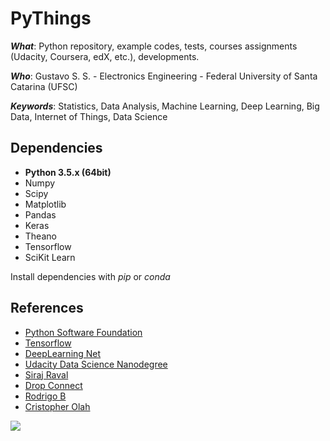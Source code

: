 PyThings
===========================

***What***: Python repository, example codes, tests, courses assignments (Udacity, Coursera, edX, etc.), developments.

***Who***: Gustavo S. S. - Electronics Engineering - Federal University of Santa Catarina (UFSC)

***Keywords***: Statistics, Data Analysis, Machine Learning, Deep Learning, Big Data, Internet of Things, Data Science

## Dependencies
- **Python 3.5.x (64bit)**
- Numpy
- Scipy
- Matplotlib
- Pandas
- Keras
- Theano
- Tensorflow
- SciKit Learn

Install dependencies with *pip* or *conda*

## References
- [Python Software Foundation](https://www.python.org)
- [Tensorflow](http://tensorflow.org)
- [DeepLearning Net](http://deeplearning.net)
- [Udacity Data Science Nanodegree](https://classroom.udacity.com/courses/ud1101)
- [Siraj Raval](www.youtube.com/c/sirajology)
- [Drop Connect](http://cs.nyu.edu/~wanli/dropc/)
- [Rodrigo B](http://rodrigob.github.io/are_we_there_yet/build/classification_datasets_results.html)
- [Cristopher Olah](http://colah.github.io/)

![](https://upload.wikimedia.org/wikipedia/commons/thumb/f/f8/Python_logo_and_wordmark.svg/2000px-Python_logo_and_wordmark.svg.png)
